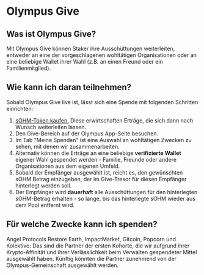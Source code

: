 # Olympus Give

## Was ist Olympus Give?

Mit Olympus Give können Staker ihre Ausschüttungen weiterleiten, entweder an eine der vorgeschlagenen wohltätigen Organisationen oder an eine beliebige Wallet ihrer Wahl (z.B. an einen Freund oder ein Familienmitglied).

## Wie kann ich daran teilnehmen?

Sobald Olympus Give live ist, lässt sich eine Spende mit folgenden Schritten einrichten:

1. [sOHM-Token kaufen.](../../using-etherscan/staking.md) Diese erwirtschaften Erträge, die sich dann nach Wunsch weiterleiten lassen.
2. Den Give-Bereich auf der Olympus App-Seite besuchen.
3. Im Tab "Meine Spenden" ist eine Auswahl an wohltätigen Zwecken zu sehen, mit denen wir zusammenarbeiten.
4. Alternativ können die Erträge an eine beliebige **verifizierte Wallet** eigener Wahl gespendet werden - Familie, Freunde oder andere Organisationen aus dem eigenen Umfeld.
5. Sobald der Empfänger ausgewählt ist, reicht es, den gewünschten sOHM Betrag einzugeben, der im Give-Tresor für diesen Empfänger hinterlegt werden soll.
6. Der Empfänger wird **dauerhaft** alle Ausschüttungen für den hinterlegten sOHM-Betrag erhalten - so lange, bis das hinterlegte sOHM wieder aus dem Pool entfernt wird.

## Für welche Zwecke kann ich spenden?

Angel Protocols Restore Earth, ImpactMarket, Gitcoin, Popcorn und Kolektivo: Das sind die Partner der ersten Kohorte, die wir aufgrund ihrer Krypto-Affinität und ihrer Verlässlichkeit beim Verwalten gespendeter Mittel ausgewählt haben. Künftig könnten die Partner zunehmend von der Olympus-Gemeinschaft ausgewählt werden.
